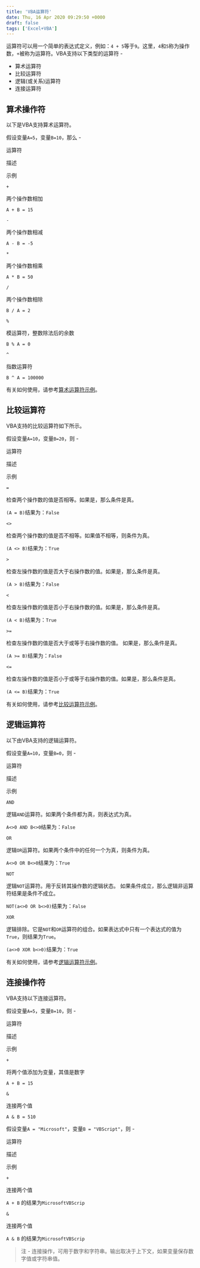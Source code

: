 ```yaml
---
title: 'VBA运算符'
date: Thu, 16 Apr 2020 09:29:50 +0000
draft: false
tags: ['Excel+VBA']
---
```


运算符可以用一个简单的表达式定义，例如：`4 + 5`等于`9`。这里，`4`和`5`称为操作数，`+`被称为运算符。VBA支持以下类型的运算符 -

*   算术运算符
*   比较运算符
*   逻辑(或关系)运算符
*   连接运算符

算术操作符
-----

以下是VBA支持算术运算符。

假设变量`A=5`，变量`B=10`，那么 -

运算符

描述

示例

`+`

两个操作数相加

`A + B = 15`

`-`

两个操作数相减

`A - B = -5`

`*`

两个操作数相乘

`A * B = 50`

`/`

两个操作数相除

`B / A = 2`

`%`

模运算符，整数除法后的余数

`B % A = 0`

`^`

指数运算符

`B ^ A = 100000`

有关如何使用，请参考[算术运算符示例](http://www.yiibai.com/vba/vba_arithmetic_operators.html)。

比较运算符
-----

VBA支持的比较运算符如下所示。

假设变量`A=10`，变量`B=20`，则 -

运算符

描述

示例

`=`

检查两个操作数的值是否相等。如果是，那么条件是真。

`(A = B)`结果为：`False`

`<>`

检查两个操作数的值是否不相等。如果值不相等，则条件为真。

`(A <> B)`结果为：`True`

`>`

检查左操作数的值是否大于右操作数的值。如果是，那么条件是真。

`(A > B)`结果为：`False`

`<`

检查左操作数的值是否小于右操作数的值。如果是，那么条件是真。

`(A < B)`结果为：`True`

`>=`

检查左操作数的值是否大于或等于右操作数的值。 如果是，那么条件是真。

`(A >= B)`结果为：`False`

`<=`

检查左操作数的值是否小于或等于右操作数的值。如果是，那么条件是真。

`(A <= B)`结果为：`True`

有关如何使用，请参考[比较运算符示例](http://www.yiibai.com/vba/vba_comparison_operators.html)。

逻辑运算符
-----

以下由VBA支持的逻辑运算符。

假设变量`A=10`，变量`B=0`，则 -

运算符

描述

示例

`AND`

逻辑`AND`运算符。如果两个条件都为真，则表达式为真。

`A<>0 AND B<>0`结果为：`False`

`OR`

逻辑`OR`运算符。如果两个条件中的任何一个为真，则条件为真。

`A<>0 OR B<>0`结果为：`True`

`NOT`

逻辑`NOT`运算符。用于反转其操作数的逻辑状态。 如果条件成立，那么逻辑非运算符结果是条件不成立。

`NOT(a<>0 OR b<>0)`结果为：`False`

`XOR`

逻辑排除。它是`NOT`和`OR`运算符的组合。如果表达式中只有一个表达式的值为`True`，则结果为`True`。

`(a<>0 XOR b<>0)`结果为：`True`

有关如何使用，请参考[逻辑运算符示例](http://www.yiibai.com/vba/vba_logical_operators.html)。

连接操作符
-----

VBA支持以下连接运算符。

假设变量`A=5`，变量`B=10`，则 -

运算符

描述

示例

`+`

将两个值添加为变量，其值是数字

`A + B = 15`

`&`

连接两个值

`A & B = 510`

假设变量`A = "Microsoft"`，变量`B = "VBScript"`，则 -

运算符

描述

示例

`+`

连接两个值

`A + B` 的结果为`MicrosoftVBScrip`

`&`

连接两个值

`A & B` 的结果为`MicrosoftVBScrip`

> 注 - 连接操作，可用于数字和字符串。输出取决于上下文，如果变量保存数字值或字符串值。